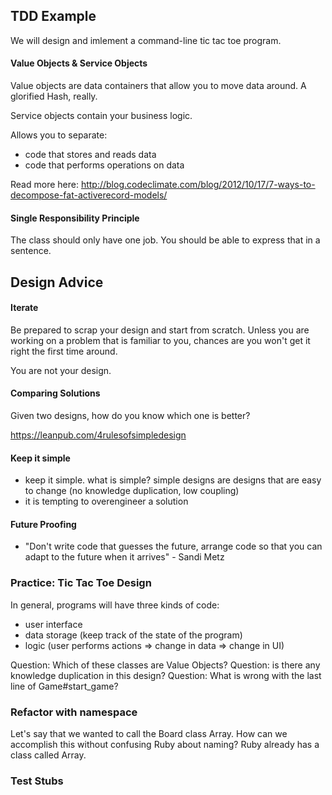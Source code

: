 ## TDD Example

We will design and imlement a command-line tic tac toe program.

#### Value Objects & Service Objects

Value objects are data containers that allow you to move data around. A glorified Hash, really.

Service objects contain your business logic.

Allows you to separate:
- code that stores and reads data
- code that performs operations on data

Read more here: http://blog.codeclimate.com/blog/2012/10/17/7-ways-to-decompose-fat-activerecord-models/

#### Single Responsibility Principle

The class should only have one job. You should be able to express that in a sentence.

## Design Advice

#### Iterate

Be prepared to scrap your design and start from scratch. Unless you are working on a problem that is familiar to you, chances are you won't get it right the first time around.

You are not your design.

#### Comparing Solutions

Given two designs, how do you know which one is better?

https://leanpub.com/4rulesofsimpledesign


#### Keep it simple

- keep it simple. what is simple? simple designs are designs that are easy to change (no knowledge duplication, low coupling)
- it is tempting to overengineer a solution

#### Future Proofing

- "Don't write code that guesses the future, arrange code so that you can adapt to the future when it arrives" - Sandi Metz


### Practice: Tic Tac Toe Design

In general, programs will have three kinds of code:

  - user interface
  - data storage (keep track of the state of the program)
  - logic (user performs actions => change in data => change in UI)


Question: Which of these classes are Value Objects?
Question: is there any knowledge duplication in this design?
Question: What is wrong with the last line of Game#start_game?

### Refactor with namespace

Let's say that we wanted to call the Board class Array. How can we accomplish this without confusing Ruby about naming? Ruby already has a class called Array.

### Test Stubs

